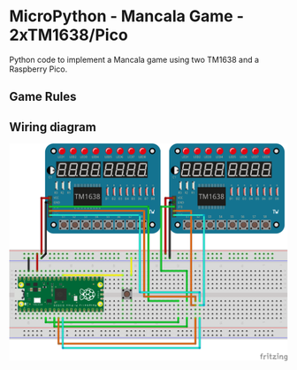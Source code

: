 # MicroPython - Mancala Game - 2xTM1638/Pico

Python code to implement a Mancala game using two TM1638 and a Raspberry Pico.

## Game Rules




## Wiring diagram

![xxx](docs/BB-Wiring_bb.png)


